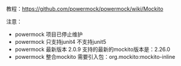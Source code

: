 教程：https://github.com/powermock/powermock/wiki/Mockito

注意：
* powermock 项目已停止维护
* powermock 只支持junit4 不支持junit5
* powermock 最新版本 2.0.9 支持的最新的mockito版本是：2.26.0
* powermock 整合mockito 需要引入包：org.mockito:mockito-inline
